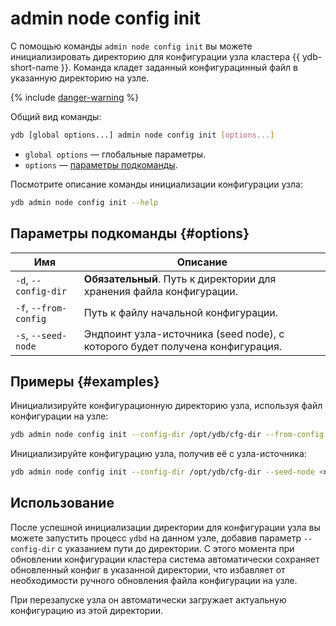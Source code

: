 # admin node config init

С помощью команды `admin node config init` вы можете инициализировать директорию для конфигурации узла кластера {{ ydb-short-name }}. Команда кладет заданный конфигурацинный файл в указанную директорию на узле.

{% include [danger-warning](../_includes/danger-warning.md) %}

Общий вид команды:

```bash
ydb [global options...] admin node config init [options...]
```

* `global options` — глобальные параметры.
* `options` — [параметры подкоманды](#options).

Посмотрите описание команды инициализации конфигурации узла:

```bash
ydb admin node config init --help
```

## Параметры подкоманды {#options}

Имя | Описание
---|---
`-d`, `--config-dir` | **Обязательный**. Путь к директории для хранения файла конфигурации.
`-f`, `--from-config` | Путь к файлу начальной конфигурации.
`-s`, `--seed-node` | Эндпоинт узла-источника (seed node), с которого будет получена конфигурация.

## Примеры {#examples}

Инициализируйте конфигурационную директорию узла, используя файл конфигурации на узле:

```bash
ydb admin node config init --config-dir /opt/ydb/cfg-dir --from-config config.yaml
```

Инициализируйте конфигурацию узла, получив её с узла-источника:

```bash
ydb admin node config init --config-dir /opt/ydb/cfg-dir --seed-node <node.ydb.tech>:2135
```

## Использование

После успешной инициализации директории для конфигурации узла вы можете запустить процесс `ydbd` на данном узле, добавив параметр `--config-dir` с указанием пути до директории. С этого момента при обновлении конфигурации кластера система автоматически сохраняет обновленный конфиг в указанной директории, что избавляет от необходимости ручного обновления файла конфигурации на узле.

При перезапуске узла он автоматически загружает актуальную конфигурацию из этой директории.
